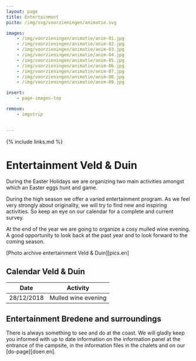 ```yaml
---
layout: page
title: Entertainment
picto: /img/svg/voorzieningen/animatie.svg

images:
    - /img/voorzieningen/animatie/anim-01.jpg
    - /img/voorzieningen/animatie/anim-02.jpg
    - /img/voorzieningen/animatie/anim-03.jpg
    - /img/voorzieningen/animatie/anim-04.jpg
    - /img/voorzieningen/animatie/anim-05.jpg
    - /img/voorzieningen/animatie/anim-06.jpg
    - /img/voorzieningen/animatie/anim-07.jpg
    - /img/voorzieningen/animatie/anim-08.jpg
    - /img/voorzieningen/animatie/anim-09.jpg

insert:
    - page-images-top

remove:
    - imgstrip
    

---
```

{% include links.md %}

# Entertainment Veld & Duin

During the Easter Holidays we are organizing two main activities amongst which an Easter eggs hunt and game.

During the high season we offer a varied entertainment program. As we feel very strongly about originality, we will try to find new and inspiring activities. So keep an eye on our calendar for a complete and current survey.

At the end of the year we are going to organize a cosy mulled wine evening. A good opportunity to look back at the past year and to look forward to the coming season.

[Photo archive entertainment Veld & Duin][pics.en]


## Calendar Veld & Duin

| Date | Activity|
|-------|------------|
|   28/12/2018    |    Mulled wine evening |




## Entertainment Bredene and surroundings

There is always something to see and do at the coast. We will gladly keep you informed with up to date information on the information panel at the entrance of the campsite, in the information files in the chalets and on our [do-page][doen.en]. 

